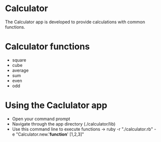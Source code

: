 # Calculator

The Calculator app is developed to provide calculations with common functions.

# Calculator functions

- square
- cube
- average
- sum 
- even
- odd

# Using the Caclulator app

- Open your command prompt
- Navigate through the app directory (./calculator/lib)
- Use this command line to execute functions -> ruby -r "./calculator.rb" -e "Calculator.new.'__function__' [1,2,3]"
